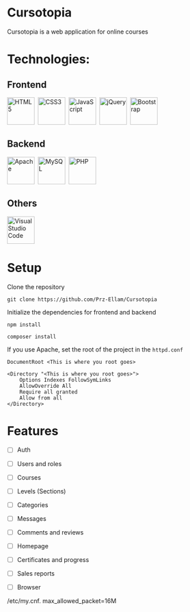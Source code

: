 # Cursotopia

Cursotopia is a web application for online courses

# Technologies:
## Frontend
<p align="left">
<img
    src="https://cdn.jsdelivr.net/gh/devicons/devicon/icons/html5/html5-original.svg"
    width="64"
    alt="HTML5"
    style="margin-right: 4px"
/>
<img 
    src="https://cdn.jsdelivr.net/gh/devicons/devicon/icons/css3/css3-original.svg"
    width="64"
    alt="CSS3"
    style="margin-right: 4px"
/>
<img
    src="https://cdn.jsdelivr.net/gh/devicons/devicon/icons/javascript/javascript-original.svg"
    width="64"
    alt="JavaScript" 
    style="margin-right: 4px"
/>
<img
    src="https://cdn.jsdelivr.net/gh/devicons/devicon/icons/jquery/jquery-original.svg"
    width="64"
    alt="jQuery"
    style="margin-right: 4px"
/>
<img
    src="https://cdn.jsdelivr.net/gh/devicons/devicon/icons/bootstrap/bootstrap-original.svg"
    width="64"
    alt="Bootstrap"
    style="margin-right: 4px"
/>
</p>

## Backend
<p align="left">
<img
    src="https://cdn.jsdelivr.net/gh/devicons/devicon/icons/apache/apache-original-wordmark.svg"
    width="64"
    alt="Apache"
    style="margin-right: 4px"
/>
<img
    src="https://cdn.jsdelivr.net/gh/devicons/devicon/icons/mysql/mysql-original-wordmark.svg"
    width="64"
    alt="MySQL"
    style="margin-right: 4px"
/>
<img
    src="https://cdn.jsdelivr.net/gh/devicons/devicon/icons/php/php-original.svg"
    width="64"
    alt="PHP"
    style="margin-right: 4px"
/>     
</p>

## Others
<p align="left">
<img
    src="https://cdn.jsdelivr.net/gh/devicons/devicon/icons/vscode/vscode-original.svg"
    width="64"
    alt="Visual Studio Code"
    style="margin-right: 4px"
/>
</p>

# Setup

Clone the repository
```
git clone https://github.com/Prz-Ellam/Cursotopia
```

Initialize the dependencies for frontend and backend
```
npm install
```

```
composer install
```

If you use Apache, set the root of the project in the `httpd.conf`
```
DocumentRoot <This is where you root goes>

<Directory "<This is where you root goes>">
    Options Indexes FollowSymLinks
    AllowOverride All
    Require all granted
    Allow from all
</Directory>
```

# Features
- [ ] Auth
- [ ] Users and roles
- [ ] Courses
- [ ] Levels (Sections)
- [ ] Categories
- [ ] Messages
- [ ] Comments and reviews
- [ ] Homepage
- [ ] Certificates and progress
- [ ] Sales reports
- [ ] Browser



 /etc/my.cnf.
 max_allowed_packet=16M
